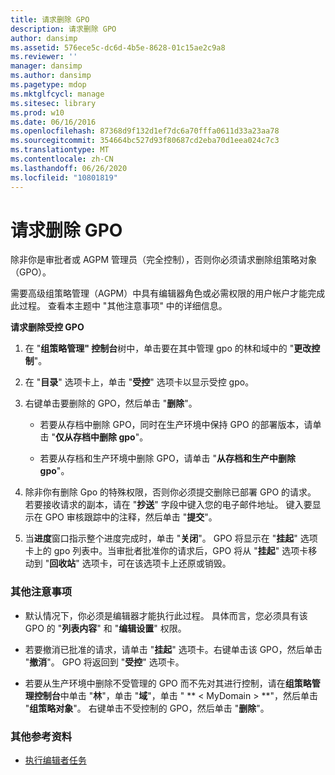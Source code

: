```yaml
---
title: 请求删除 GPO
description: 请求删除 GPO
author: dansimp
ms.assetid: 576ece5c-dc6d-4b5e-8628-01c15ae2c9a8
ms.reviewer: ''
manager: dansimp
ms.author: dansimp
ms.pagetype: mdop
ms.mktglfcycl: manage
ms.sitesec: library
ms.prod: w10
ms.date: 06/16/2016
ms.openlocfilehash: 87368d9f132d1ef7dc6a70fffa0611d33a23aa78
ms.sourcegitcommit: 354664bc527d93f80687cd2eba70d1eea024c7c3
ms.translationtype: MT
ms.contentlocale: zh-CN
ms.lasthandoff: 06/26/2020
ms.locfileid: "10801819"
---
```

# 请求删除 GPO


除非你是审批者或 AGPM 管理员（完全控制），否则你必须请求删除组策略对象（GPO）。

需要高级组策略管理（AGPM）中具有编辑器角色或必需权限的用户帐户才能完成此过程。 查看本主题中 "其他注意事项" 中的详细信息。

**请求删除受控 GPO**

1.  在 "**组策略管理" 控制台**树中，单击要在其中管理 gpo 的林和域中的 "**更改控制**"。

2.  在 "**目录**" 选项卡上，单击 "**受控**" 选项卡以显示受控 gpo。

3.  右键单击要删除的 GPO，然后单击 "**删除**"。

    -   若要从存档中删除 GPO，同时在生产环境中保持 GPO 的部署版本，请单击 "**仅从存档中删除 gpo**"。

    -   若要从存档和生产环境中删除 GPO，请单击 "**从存档和生产中删除 gpo**"。

4.  除非你有删除 Gpo 的特殊权限，否则你必须提交删除已部署 GPO 的请求。 若要接收请求的副本，请在 "**抄送**" 字段中键入您的电子邮件地址。 键入要显示在 GPO 审核跟踪中的注释，然后单击 "**提交**"。

5.  当**进度**窗口指示整个进度完成时，单击 "**关闭**"。 GPO 将显示在 "**挂起**" 选项卡上的 gpo 列表中。当审批者批准你的请求后，GPO 将从 "**挂起**" 选项卡移动到 "**回收站**" 选项卡，可在该选项卡上还原或销毁。

### 其他注意事项

-   默认情况下，你必须是编辑器才能执行此过程。 具体而言，您必须具有该 GPO 的 "**列表内容**" 和 "**编辑设置**" 权限。

-   若要撤消已批准的请求，请单击 "**挂起**" 选项卡。右键单击该 GPO，然后单击 "**撤消**"。 GPO 将返回到 "**受控**" 选项卡。

-   若要从生产环境中删除不受管理的 GPO 而不先对其进行控制，请在**组策略管理控制台**中单击 "**林**"，单击 "**域**"，单击 " ** &lt; MyDomain &gt; **"，然后单击 "**组策略对象**"。 右键单击不受控制的 GPO，然后单击 "**删除**"。

### 其他参考资料

-   [执行编辑者任务](performing-editor-tasks-agpm30ops.md)

 

 





